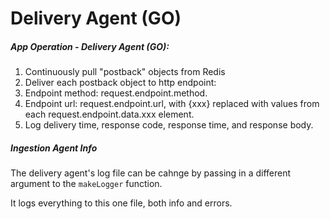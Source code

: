 # Delivery Agent (GO)

##### App Operation - Delivery Agent (GO):
1. Continuously pull "postback" objects from Redis
2. Deliver each postback object to http endpoint:
  1. Endpoint method: request.endpoint.method.
  2. Endpoint url: request.endpoint.url, with {xxx} replaced with values from each request.endpoint.data.xxx element.
3. Log delivery time, response code, response time, and response body.

##### Ingestion Agent Info

The delivery agent's log file can be cahnge by passing in a different argument to the `makeLogger` function.

It logs everything to this one file, both info and errors.
